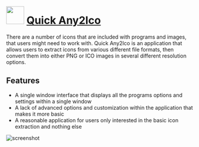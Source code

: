 # <img src="https://cdn.rawgit.com/JourneyOver/chocolatey-packages/1e63e1f77337f67003290d824b7ddf3d08fb44e9/icons/any2ico.png" width="48" height="48"/> [Quick Any2Ico](https://chocolatey.org/packages/any2ico.portable)

There are a number of icons that are included with programs and images, that users might need to work with. Quick Any2Ico is an application that allows users to extract icons from various different file formats, then convert them into either PNG or ICO images in several different resolution options.

## Features

-   A single window interface that displays all the programs options and settings within a single window
-   A lack of advanced options and customization within the application that makes it more basic
-   A reasonable application for users only interested in the basic icon extraction and nothing else

![screenshot](https://raw.githubusercontent.com/JourneyOver/chocolatey-packages/master/readme_imgs/any2ico.png)
